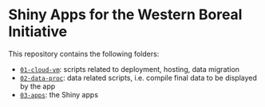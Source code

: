 # Shiny Apps for the Western Boreal Initiative

This repository contains the following folders:

- [`01-cloud-vm`](./01-cloud-vm/README.md): scripts related to deployment, hosting, data migration
- [`02-data-proc`](./02-data-proc/README.md): data related scripts, i.e. compile final data to be displayed by the app
- [`03-apps`](./03-apps/README.md): the Shiny apps
